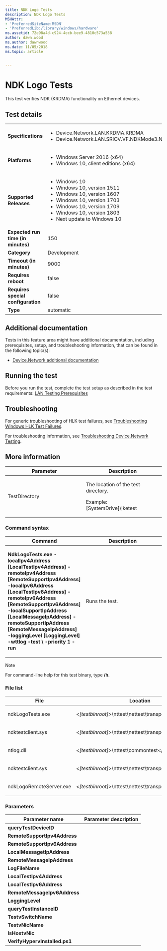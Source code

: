 ```yaml
---
title: NDK Logo Tests
description: NDK Logo Tests
MSHAttr:
- 'PreferredSiteName:MSDN'
- 'PreferredLib:/library/windows/hardware'
ms.assetid: 72e98a4d-c924-4ecb-bee9-4810c573a538
author: dawn.wood
ms.author: dawnwood
ms.date: 11/05/2018
ms.topic: article


---
```


# <span id="p_hlk_test.13b5a849-b087-492a-9a2a-c9d7cbadbbde"></span>NDK Logo Tests


This test verifies NDK (KRDMA) functionality on Ethernet devices.

## Test details

|||
|---|---|
| **Specifications**  | <ul><li>Device.Network.LAN.KRDMA.KRDMA</li><li>Device.Network.LAN.SRIOV.VF.NDKMode3.NDKMode3</li></ul> |  
| **Platforms**   | <ul><li>Windows Server 2016 (x64)</li><li>Windows 10, client editions (x64)</li></ul> |
| **Supported Releases** | <ul><li>Windows 10</li><li>Windows 10, version 1511</li><li>Windows 10, version 1607</li><li>Windows 10, version 1703</li><li>Windows 10, version 1709</li><li>Windows 10, version 1803</li><li>Next update to Windows 10</li></ul> |
|**Expected run time (in minutes)**| 150 |
|**Category**| Development |
|**Timeout (in minutes)**| 9000 |
|**Requires reboot**| false |
|**Requires special configuration**| false |
|**Type**| automatic |



## <span id="Additional_documentation"></span><span id="additional_documentation"></span><span id="ADDITIONAL_DOCUMENTATION"></span>Additional documentation


Tests in this feature area might have additional documentation, including prerequisites, setup, and troubleshooting information, that can be found in the following topic(s):

-   [Device.Network additional documentation](device-network-additional-documentation.md)

## <span id="Running_the_test"></span><span id="running_the_test"></span><span id="RUNNING_THE_TEST"></span>Running the test


Before you run the test, complete the test setup as described in the test requirements: [LAN Testing Prerequisites](lan-testing-prerequisites.md)

## <span id="Troubleshooting"></span><span id="troubleshooting"></span><span id="TROUBLESHOOTING"></span>Troubleshooting


For generic troubleshooting of HLK test failures, see [Troubleshooting Windows HLK Test Failures](../user/troubleshooting-windows-hlk-test-failures.md).

For troubleshooting information, see [Troubleshooting Device.Network Testing](troubleshooting-devicenetwork-testing.md).

## <span id="More_information"></span><span id="more_information"></span><span id="MORE_INFORMATION"></span>More information


<table>
<colgroup>
<col width="50%" />
<col width="50%" />
</colgroup>
<thead>
<tr class="header">
<th>Parameter</th>
<th>Description</th>
</tr>
</thead>
<tbody>
<tr class="odd">
<td><p>TestDirectory</p></td>
<td><p>The location of the test directory.</p>
<p>Example: [SystemDrive]\iketest</p></td>
</tr>
</tbody>
</table>



### <span id="Command_syntax"></span><span id="command_syntax"></span><span id="COMMAND_SYNTAX"></span>Command syntax

<table>
<colgroup>
<col width="50%" />
<col width="50%" />
</colgroup>
<thead>
<tr class="header">
<th>Command</th>
<th>Description</th>
</tr>
</thead>
<tbody>
<tr class="odd">
<td><p><strong>NdkLogoTests.exe -localIpv4Address [LocalTestIpv4Address] -remoteIpv4Address [RemoteSupportIpv4Address] -localIpv6Address [LocalTestIpv6Address] -remoteIpv6Address [RemoteSupportIpv6Address] -localSupportIpAddress [LocalMessageIpAddress] -remoteSupportIpAddress [RemoteMessageIpAddress] -loggingLevel [LoggingLevel] -wttlog -test \ -priority 1 -run</strong></p></td>
<td><p>Runs the test.</p></td>
</tr>
</tbody>
</table>

> [!NOTE]
> 
> For command-line help for this test binary, type **/h**.



### <span id="File_list"></span><span id="file_list"></span><span id="FILE_LIST"></span>File list

<table>
<colgroup>
<col width="50%" />
<col width="50%" />
</colgroup>
<thead>
<tr class="header">
<th>File</th>
<th>Location</th>
</tr>
</thead>
<tbody>
<tr class="odd">
<td><p>ndkLogoTests.exe</p></td>
<td><p><em>&lt;[testbinroot]&gt;</em>\nttest\nettest\transports\netiotest&lt;/p&gt;</td>
</tr>
<tr class="even">
<td><p>ndktestclient.sys</p></td>
<td><p><em>&lt;[testbinroot]&gt;</em>\nttest\nettest\transports\netiotest&lt;/p&gt;</td>
</tr>
<tr class="odd">
<td><p>ntlog.dll</p></td>
<td><p><em>&lt;[testbinroot]&gt;</em>\nttest\commontest&lt;/p&gt;</td>
</tr>
<tr class="even">
<td><p>ndktestclient.sys</p></td>
<td><p><em>&lt;[testbinroot]&gt;</em>\nttest\nettest\transports\netiotest&lt;/p&gt;</td>
</tr>
<tr class="odd">
<td><p>ndkLogoRemoteServer.exe</p></td>
<td><p><em>&lt;[testbinroot]&gt;</em>\nttest\nettest\transports\rdma&lt;/p&gt;</td>
</tr>
</tbody>
</table>



### <span id="Parameters"></span><span id="parameters"></span><span id="PARAMETERS"></span>Parameters

| Parameter name                | Parameter description |
|-------------------------------|-----------------------|
| **queryTestDeviceID**         |                       |
| **RemoteSupportIpv4Address**  |                       |
| **RemoteSupportIpv6Address**  |                       |
| **LocalMessagetIpAddress**    |                       |
| **RemoteMessageIpAddress**    |                       |
| **LogFileName**               |                       |
| **LocalTestIpv4Address**      |                       |
| **LocalTestIpv6Address**      |                       |
| **RemoteMessageIpv6Address**  |                       |
| **LoggingLevel**              |                       |
| **queryTestInstanceID**       |                       |
| **TestvSwitchName**           |                       |
| **TestvNicName**              |                       |
| **IsHostvNic**                |                       |
| **VerifyHypervInstalled.ps1** |                       |












